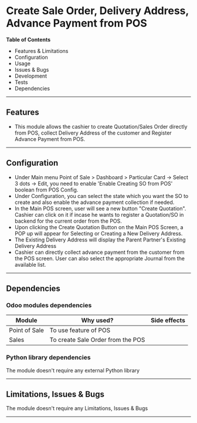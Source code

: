# Create Sale Order, Delivery Address, Advance Payment from POS

**Table of Contents**

- Features & Limitations
- Configuration
- Usage
- Issues & Bugs
- Development
- Tests
- Dependencies

---

## Features

- This module allows the cashier to create Quotation/Sales Order directly from POS, collect Delivery Address of the customer and Register Advance Payment from POS.

---

## Configuration

- Under Main menu Point of Sale > Dashboard > Particular Card -> Select 3 dots -> Edit, you need to enable 'Enable Creating SO from POS' boolean from POS Config.
- Under Configuration, you can select the state which you want the SO to create and also enable the advance payment collection if needed.
- In the Main POS screen, user will see a new button "Create Quotation". Cashier can click on it if incase he wants to register a Quotation/SO in backend for the current order from the POS.
- Upon clicking the Create Quotation Button on the Main POS Screen, a POP up will appear for Selecting or Creating a New Delivery Address.
- The Existing Delivery Address will display the Parent Partner's Existing Delivery Address
- Cashier can directly collect advance payment from the customer from the POS screen.
User can also select the appropriate Journal from the available list.


---

## Dependencies

### Odoo modules dependencies

| Module         | Why used?                          | Side effects
|----------------|------------------------------------|--------------|
| Point of Sale  | To use feature of POS              |              |
| Sales          | To create Sale Order from the POS  |              |

### Python library dependencies

The module doesn't require any external Python library

---

## Limitations, Issues & Bugs

The module doesn't require any Limitations, Issues & Bugs

---

